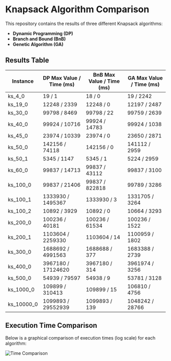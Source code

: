 # Knapsack Algorithm Comparison

This repository contains the results of three different Knapsack algorithms:
- **Dynamic Programming (DP)**
- **Branch and Bound (BnB)**
- **Genetic Algorithm (GA)**

## Results Table

| Instance   | DP Max Value / Time (ms) | BnB Max Value / Time (ms) | GA Max Value / Time (ms) |
|------------|-------------------------|---------------------------|-------------------------|
| ks_4_0     | 19 / 1                  | 18 / 0                    | 19 / 2242               |
| ks_19_0    | 12248 / 2339            | 12248 / 0                 | 12197 / 2487            |
| ks_30_0    | 99798 / 8469            | 99798 / 22                | 99759 / 2639            |
| ks_40_0    | 99924 / 10716           | 99924 / 14783             | 99924 / 1038            |
| ks_45_0    | 23974 / 10339           | 23974 / 0                 | 23650 / 2871            |
| ks_50_0    | 142156 / 74118          | 142156 / 0                | 141112 / 2959           |
| ks_50_1    | 5345 / 1147             | 5345 / 1                  | 5224 / 2959             |
| ks_60_0    | 99837 / 14713           | 99837 / 43112             | 99837 / 3100            |
| ks_100_0   | 99837 / 21406           | 99837 / 822818            | 99789 / 3286            |
| ks_100_1   | 1333930 / 1495367       | 1333930 / 3               | 1331705 / 3264          |
| ks_100_2   | 10892 / 3929            | 10892 / 0                 | 10664 / 3293            |
| ks_200_0   | 100236 / 40181          | 100236 / 61534            | 100236 / 1522           |
| ks_200_1   | 1103604 / 2259330       | 1103604 / 14              | 1100959 / 1802          |
| ks_300_0   | 1688692 / 4991563       | 1688688 / 377             | 1683388 / 2739          |
| ks_400_0   | 3967180 / 17124620      | 3967180 / 314             | 3961974 / 3256          |
| ks_500_0   | 54939 / 79597           | 54938 / 9                 | 53781 / 3128            |
| ks_1000_0  | 109899 / 310413         | 109899 / 15               | 106810 / 4756           |
| ks_10000_0 | 1099893 / 29552939      | 1099893 / 139             | 1048242 / 28766         |

## Execution Time Comparison

Below is a graphical comparison of execution times (log scale) for each algorithm:

![Time Comparison](Knapsack_Time_Comparison.png)

